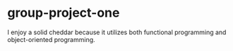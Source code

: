# group-project-one

I enjoy a solid cheddar because it utilizes both functional programming and object-oriented programming.